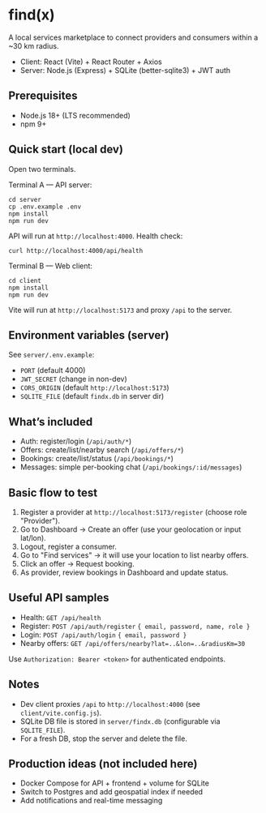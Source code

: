 # find(x)

A local services marketplace to connect providers and consumers within a ~30 km radius.

- Client: React (Vite) + React Router + Axios
- Server: Node.js (Express) + SQLite (better-sqlite3) + JWT auth

## Prerequisites
- Node.js 18+ (LTS recommended)
- npm 9+

## Quick start (local dev)
Open two terminals.

Terminal A — API server:
```
cd server
cp .env.example .env
npm install
npm run dev
```
API will run at `http://localhost:4000`. Health check:
```
curl http://localhost:4000/api/health
```

Terminal B — Web client:
```
cd client
npm install
npm run dev
```
Vite will run at `http://localhost:5173` and proxy `/api` to the server.

## Environment variables (server)
See `server/.env.example`:
- `PORT` (default 4000)
- `JWT_SECRET` (change in non-dev)
- `CORS_ORIGIN` (default `http://localhost:5173`)
- `SQLITE_FILE` (default `findx.db` in server dir)

## What’s included
- Auth: register/login (`/api/auth/*`)
- Offers: create/list/nearby search (`/api/offers/*`)
- Bookings: create/list/status (`/api/bookings/*`)
- Messages: simple per-booking chat (`/api/bookings/:id/messages`)

## Basic flow to test
1) Register a provider at `http://localhost:5173/register` (choose role "Provider").
2) Go to Dashboard → Create an offer (use your geolocation or input lat/lon).
3) Logout, register a consumer.
4) Go to "Find services" → it will use your location to list nearby offers.
5) Click an offer → Request booking.
6) As provider, review bookings in Dashboard and update status.

## Useful API samples
- Health: `GET /api/health`
- Register: `POST /api/auth/register` `{ email, password, name, role }`
- Login: `POST /api/auth/login` `{ email, password }`
- Nearby offers: `GET /api/offers/nearby?lat=..&lon=..&radiusKm=30`

Use `Authorization: Bearer <token>` for authenticated endpoints.

## Notes
- Dev client proxies `/api` to `http://localhost:4000` (see `client/vite.config.js`).
- SQLite DB file is stored in `server/findx.db` (configurable via `SQLITE_FILE`).
- For a fresh DB, stop the server and delete the file.

## Production ideas (not included here)
- Docker Compose for API + frontend + volume for SQLite
- Switch to Postgres and add geospatial index if needed
- Add notifications and real-time messaging